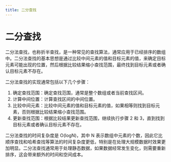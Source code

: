 ```yaml
---
title: 二分查找
---
```


# 二分查找

二分法查找，也称折半查找，是一种常见的查找算法，通常应用于已经排序的数组中。二分法查找的基本思想是通过比较中间元素的值和目标元素的值，来确定目标元素可能出现的位置，然后根据比较结果缩小查找范围，最终找到目标元素或者确认目标元素不存在。

二分法查找的实现通常包括以下几个步骤：

1. 确定查找范围：确定查找范围，通常是整个数组或者当前查找区间。
2. 计算中间位置：计算查找区间的中间位置。
3. 比较中间元素：比较中间元素的值和目标元素的值，如果相等则找到目标元素，否则根据比较结果缩小查找范围。
4. 更新查找范围：根据比较结果更新查找范围，继续执行步骤 2 和 3，直到找到目标元素或者确认目标元素不存在。

二分法查找的时间复杂度是 O(logN)，其中 N 表示数组中元素的个数，因此它比顺序查找和哈希查找等算法的时间复杂度更低，特别是在处理大规模数据时效果更加明显。二分法查找通常用于处理静态数据，如果数据经常发生变化，则需要重新排序，这会带来额外的时间和空间成本。
